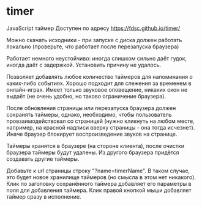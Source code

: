 # timer

JavaScript таймер
Доступен по адресу
https://fdsc.github.io/timer/

Можно скачать исходники - при запуске с диска должен работать локально (проверьте, что работает после перезапуска браузера)

Работает немного неустойчиво: иногда слишком сильно даёт гудок, иногда даёт с задержкой. Установить причину не удалось.


Позволяет добавлять любое количество таймеров для напоминания о каких-либо событиях. Хорошо подходит для слежения за временем в онлайн-играх.
Имеет только звуковое оповещение, никаких окон не выдаёт (не очень удобно, но таково ограничение браузера).

После обновления страницы или перезапуска браузера должен сохранять таймеры, однако, необходимо, чтобы пользователь провзаимодействовал со страницей (нужно кликнуть на любом месте, например, на красной надписи вверху страницы - она тогда исчезнет). Иначе браузер блокирует воспроизведение звуков на странице.

Таймеры хранятся в браузере (на стороне клиента), после очистки браузера таймеры будут удалены.
Из другого браузера придётся создавать другие таймеры.

Добавьте к url страницы строку "?name=timerName". В таком случае, это будет новое хранилище таймеров (но смысла в этом нет никакого).
Клик по заголовку сохранённого таймера добавляет его параметры в поля для добавления таймера. Клик правой кнопкой мыши добавляет таймер сразу в исполнение.
